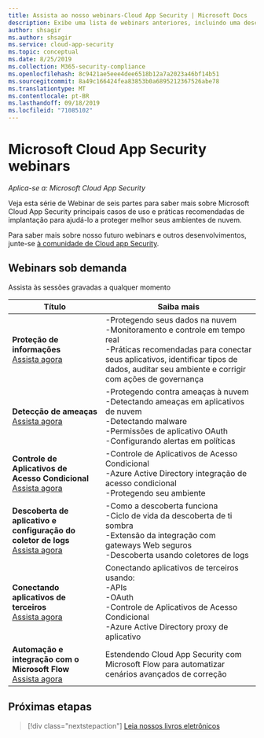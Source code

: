 ```yaml
---
title: Assista ao nosso webinars-Cloud App Security | Microsoft Docs
description: Exibe uma lista de webinars anteriores, incluindo uma descrição.
author: shsagir
ms.author: shsagir
ms.service: cloud-app-security
ms.topic: conceptual
ms.date: 8/25/2019
ms.collection: M365-security-compliance
ms.openlocfilehash: 8c9421ae5eee4dee6518b12a7a2023a46bf14b51
ms.sourcegitcommit: 8a49c166424fea83853b0a6895212367526abe78
ms.translationtype: MT
ms.contentlocale: pt-BR
ms.lasthandoff: 09/18/2019
ms.locfileid: "71085102"
---
```

# <a name="microsoft-cloud-app-security-webinars"></a>Microsoft Cloud App Security webinars

*Aplica-se a: Microsoft Cloud App Security*

Veja esta série de Webinar de seis partes para saber mais sobre Microsoft Cloud App Security principais casos de uso e práticas recomendadas de implantação para ajudá-lo a proteger melhor seus ambientes de nuvem.

Para saber mais sobre nosso futuro webinars e outros desenvolvimentos, junte-se [à comunidade de Cloud app Security](https://aka.ms/SecurityCommunity).

## <a name="on-demand-webinars"></a>Webinars sob demanda

Assista às sessões gravadas a qualquer momento

| Título | Saiba mais |
| --- | --- |
| **Proteção de informações**<br>[Assista agora](https://go.microsoft.com/fwlink/?linkid=2101487) | -Protegendo seus dados na nuvem<br>-Monitoramento e controle em tempo real<br>-Práticas recomendadas para conectar seus aplicativos, identificar tipos de dados, auditar seu ambiente e corrigir com ações de governança |
| **Detecção de ameaças**<br>[Assista agora](https://go.microsoft.com/fwlink/?linkid=2101574) | -Protegendo contra ameaças à nuvem<br>-Detectando ameaças em aplicativos de nuvem<br>-Detectando malware<br>-Permissões de aplicativo OAuth<br>-Configurando alertas em políticas |
| **Controle de Aplicativos de Acesso Condicional**<br>[Assista agora](https://go.microsoft.com/fwlink/?linkid=2102100) | -Controle de Aplicativos de Acesso Condicional<br>-Azure Active Directory integração de acesso condicional<br>-Protegendo seu ambiente |
| **Descoberta de aplicativo e configuração do coletor de logs**<br>[Assista agora](https://go.microsoft.com/fwlink/?linkid=2102101) | -Como a descoberta funciona<br>-Ciclo de vida da descoberta de ti sombra<br>-Extensão da integração com gateways Web seguros<br>-Descoberta usando coletores de logs |
| **Conectando aplicativos de terceiros**<br>[Assista agora](https://go.microsoft.com/fwlink/?linkid=2102200) | Conectando aplicativos de terceiros usando:<br>-APIs<br>-OAuth<br>-Controle de Aplicativos de Acesso Condicional<br>-Azure Active Directory proxy de aplicativo |
| **Automação e integração com o Microsoft Flow**<br>[Assista agora](https://go.microsoft.com/fwlink/?linkid=2102102) | Estendendo Cloud App Security com Microsoft Flow para automatizar cenários avançados de correção |

## <a name="next-steps"></a>Próximas etapas

> [!div class="nextstepaction"]
[Leia nossos livros eletrônicos](e-books.md)
